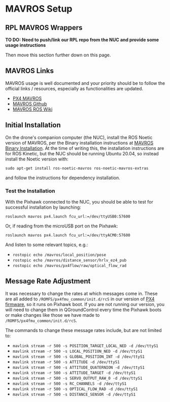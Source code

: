 # MAVROS Setup


## RPL MAVROS Wrappers

**TO DO:**
**Need to push/link our RPL repo from the NUC and provide some usage instructions**

Then move this section further down on this page.


## MAVROS Links

MAVROS usage is well documented and your priority should be to follow
the official links / resources, especially as functionalities are updated.

 * [PX4 MAVROS](https://dev.px4.io/master/en/ros/mavros_installation.html)
 * [MAVROS Github](https://github.com/mavlink/mavros/tree/master/mavros)
 * [MAVROS ROS Wiki](http://wiki.ros.org/mavros)

## Initial Installation

On the drone's companion computer (the NUC), install the ROS Noetic version of
MAVROS, per the Binary installation instructions at
[MAVROS Binary Installation](https://github.com/mavlink/mavros/tree/master/mavros#binary-installation-deb).
At the time of writing this, the installation instructions are for ROS Kinetic,
but the NUC should be running Ubuntu 20.04, so instead install the Noetic version with:

`sudo apt-get install ros-noetic-mavros ros-noetic-mavros-extras`

and follow the instructions for dependency installation.

### Test the Installation

With the Pixhawk connected to the NUC, you should be able to
test for successful installation by launching:

`roslaunch mavros px4.launch fcu_url:=/dev/ttyUSB0:57600`

Or, if reading from the microUSB port on the Pixhawk:

`roslaunch mavros px4.launch fcu_url:=/dev/ttyACM0:57600`


And listen to some relevant topics, e.g.:

 * `rostopic echo /mavros/local_position/pose`
 * `rostopic echo /mavros/distance_sensor/hrlv_ez4_pub`
 * `rostopic echo /mavros/px4flow/raw/optical_flow_rad`


## Message Rate Adjustment

It was necessary to change the rates at which messages come in.
These are all added to `/ROMFS/px4fmu_common/init.d/rcS` in our version of
[PX4 firmware](https://github.com/alsarmie/KTH-CAS-UAV-DD2414/),
so it runs on Pixhawk boot.
If you are not running our version, you will need to change them
in QGroundControl every time the Pixhawk boots or make changes like
those we have made to  `/ROMFS/px4fmu_common/init.d/rcS`.

The commands to change these message rates include, but are not limited to:

 * `mavlink stream -r 500 -s POSITION_TARGET_LOCAL_NED -d /dev/ttyS1`
 * `mavlink stream -r 500 -s LOCAL_POSITION_NED -d /dev/ttyS1`
 * `mavlink stream -r 500 -s GLOBAL_POSITION_INT -d /dev/ttyS1`
 * `mavlink stream -r 500 -s ATTITUDE -d /dev/ttyS1`
 * `mavlink stream -r 500 -s ATTITUDE_QUATERNION -d /dev/ttyS1`
 * `mavlink stream -r 500 -s ATTITUDE_TARGET -d /dev/ttyS1`
 * `mavlink stream -r 500 -s SERVO_OUTPUT_RAW_0 -d /dev/ttyS1`
 * `mavlink stream -r 500 -s RC_CHANNELS -d /dev/ttyS1`
 * `mavlink stream -r 500 -s OPTICAL_FLOW_RAD -d /dev/ttyS1`
 * `mavlink stream -r 500 -s DISTANCE_SENSOR -d /dev/ttyS1`
